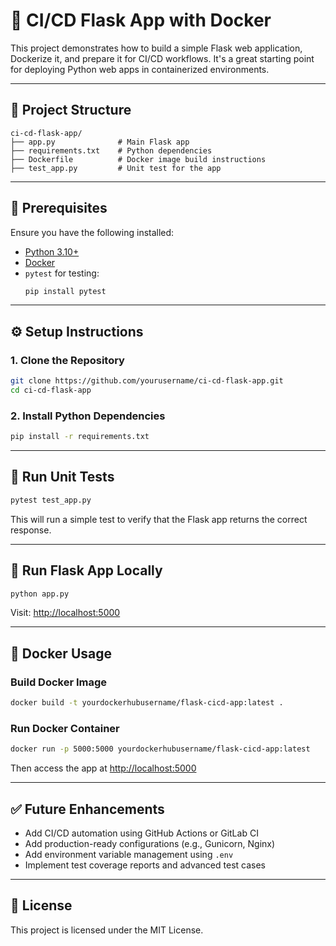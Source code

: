 # 🚀 CI/CD Flask App with Docker

This project demonstrates how to build a simple Flask web application, Dockerize it, and prepare it for CI/CD workflows. It's a great starting point for deploying Python web apps in containerized environments.

---

## 📁 Project Structure

```
ci-cd-flask-app/
├── app.py              # Main Flask app
├── requirements.txt    # Python dependencies
├── Dockerfile          # Docker image build instructions
├── test_app.py         # Unit test for the app
```

---

## 🔧 Prerequisites

Ensure you have the following installed:

- [Python 3.10+](https://www.python.org/downloads/)
- [Docker](https://www.docker.com/)
- `pytest` for testing:
  ```bash
  pip install pytest
  ```

---

## ⚙️ Setup Instructions

### 1. Clone the Repository

```bash
git clone https://github.com/yourusername/ci-cd-flask-app.git
cd ci-cd-flask-app
```

### 2. Install Python Dependencies

```bash
pip install -r requirements.txt
```

---

## 🧪 Run Unit Tests

```bash
pytest test_app.py
```

This will run a simple test to verify that the Flask app returns the correct response.

---

## 🐍 Run Flask App Locally

```bash
python app.py
```

Visit: [http://localhost:5000](http://localhost:5000)

---

## 🐳 Docker Usage

### Build Docker Image

```bash
docker build -t yourdockerhubusername/flask-cicd-app:latest .
```

### Run Docker Container

```bash
docker run -p 5000:5000 yourdockerhubusername/flask-cicd-app:latest
```

Then access the app at [http://localhost:5000](http://localhost:5000)

---

## ✅ Future Enhancements

- Add CI/CD automation using GitHub Actions or GitLab CI
- Add production-ready configurations (e.g., Gunicorn, Nginx)
- Add environment variable management using `.env`
- Implement test coverage reports and advanced test cases

---

## 📄 License

This project is licensed under the MIT License.

